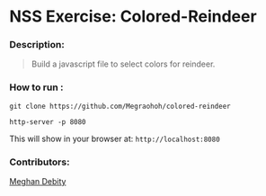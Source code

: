 # NSS Exercise: Colored-Reindeer

### Description:

> Build a javascript file to select colors for reindeer.

### How to run :
```
git clone https://github.com/Megraohoh/colored-reindeer

http-server -p 8080
```

This will show in your browser at:
`http://localhost:8080`

### Contributors:
[Meghan Debity](https://github.com/Megraohoh)